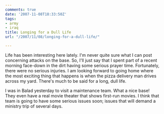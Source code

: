 ```yaml
---
comments: true
date: '2007-11-08T18:33:50Z'
tags:
- army
- iraq
title: Longing for a Dull Life
url: "/2007/11/08/longing-for-a-dull-life/"

---
```

<p>Life has been interesting here lately. I'm never quite sure what I can post concerning attacks on the base. So, I'll just say that I spent part of a recent morning face-down in the dirt having some serious prayer time. Fortunately, there were no serious injuries. I am looking forward to going home where the most exciting thing that happens is when the pizza delivery man drives across my yard. There's much to be said for a long, dull life.</p>
<p>I was in Balad yesterday to visit a maintenance team. What a nice base! They even have a real movie theater that shows first-run movies. I think that team is going to have some serious issues soon; issues that will demand a ministry trip of several days.</p>
